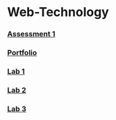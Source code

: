 # Web-Technology

### [Assessment 1](https://github.com/kshitizbca076/Web-Technology/tree/main/Assessment%201)
### [Portfolio](https://github.com/kshitizbca076/Web-Technology/tree/main/Portfolio)
### [Lab 1](https://github.com/kshitizbca076/Web-Technology/tree/main/Lab1)
### [Lab 2](https://github.com/kshitizbca076/Web-Technology/tree/main/Lab2)
### [Lab 3](https://github.com/kshitizbca076/Web-Technology/tree/main/Lab3)
